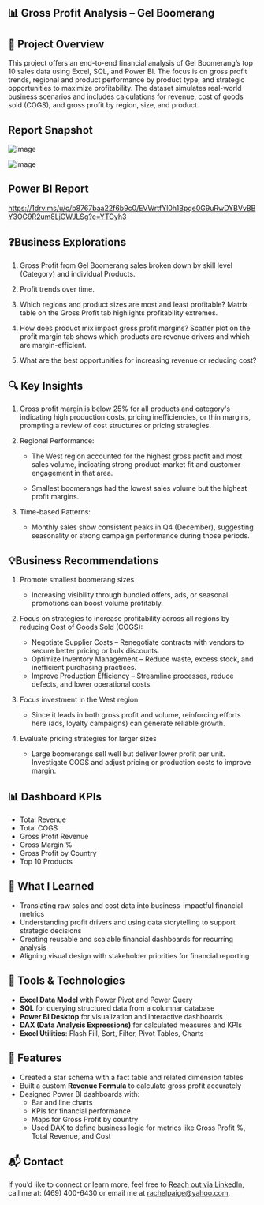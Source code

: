 ## 📊 Gross Profit Analysis – Gel Boomerang

## 🧩 Project Overview
This project offers an end-to-end financial analysis of Gel Boomerang’s top 10 sales data using Excel, SQL, and Power BI. The focus is on gross profit trends, regional and product performance by product type, and strategic opportunities to maximize profitability. The dataset simulates real-world business scenarios and includes calculations for revenue, cost of goods sold (COGS), and gross profit by region, size, and product.

## Report Snapshot
![image](https://github.com/user-attachments/assets/10726c4b-258d-4e42-ad16-557e213fc030)

![image](https://github.com/user-attachments/assets/f76eccc3-311c-4c45-a5c1-4b06381e0d59)

## Power BI Report 
https://1drv.ms/u/c/b8767baa22f6b9c0/EVWrtfYl0h1Bpqe0G9uRwDYBVvBBY3OG9R2um8LjGWJLSg?e=YTGyh3



## ❓Business Explorations

1. Gross Profit from Gel Boomerang sales broken down by skill level (Category) and individual Products.
  
3. Profit trends over time.

4. Which regions and product sizes are most and least profitable? Matrix table on the Gross Profit tab highlights profitability extremes.
   
5. How does product mix impact gross profit margins?  Scatter plot on the profit margin tab shows which products are revenue drivers and which are margin-efficient.

6. What are the best opportunities for increasing revenue or reducing cost?



## 🔍 Key Insights  

1. Gross profit margin is below 25% for all products and category's indicating high production costs, pricing inefficiencies, or thin margins, prompting a review of cost structures or pricing strategies.  


2. Regional Performance: 

    - The West region accounted for the highest gross profit and most sales volume, indicating strong product-market fit and customer engagement in that area.

    -  Smallest boomerangs had the lowest sales volume but the highest profit margins.


3. Time-based Patterns:

    - Monthly sales show consistent peaks in Q4 (December), suggesting seasonality or strong campaign performance during those periods.





## 💡Business Recommendations

1. Promote smallest boomerang sizes
   
   - Increasing visibility through bundled offers, ads, or seasonal promotions can boost volume profitably.

2. Focus on strategies to increase profitability across all regions by reducing Cost of Goods Sold (COGS):

    - Negotiate Supplier Costs – Renegotiate contracts with vendors to secure better pricing or bulk discounts.
    - Optimize Inventory Management – Reduce waste, excess stock, and inefficient purchasing practices.
    - Improve Production Efficiency – Streamline processes, reduce defects, and lower operational costs.


3. Focus investment in the West region
   
   - Since it leads in both gross profit and volume, reinforcing efforts here (ads, loyalty campaigns) can generate reliable growth.

4. Evaluate pricing strategies for larger sizes
   
   - Large boomerangs sell well but deliver lower profit per unit. Investigate COGS and adjust pricing or production costs to improve margin.




## 📊 Dashboard KPIs

- Total Revenue
- Total COGS
- Gross Profit Revenue
- Gross Margin %
- Gross Profit by Country  
- Top 10 Products




## 🧠 What I Learned
- Translating raw sales and cost data into business-impactful financial metrics
- Understanding profit drivers and using data storytelling to support strategic decisions
- Creating reusable and scalable financial dashboards for recurring analysis
- Aligning visual design with stakeholder priorities for financial reporting




## 🔧 Tools & Technologies

- **Excel Data Model** with Power Pivot and Power Query
- **SQL** for querying structured data from a columnar database
- **Power BI Desktop** for visualization and interactive dashboards
- **DAX (Data Analysis Expressions)** for calculated measures and KPIs
- **Excel Utilities**: Flash Fill, Sort, Filter, Pivot Tables, Charts



## 🧠 Features

- Created a star schema with a fact table and related dimension tables
- Built a custom **Revenue Formula** to calculate gross profit accurately
- Designed Power BI dashboards with:
  - Bar and line charts
  - KPIs for financial performance
  - Maps for Gross Profit by country
  - Used DAX to define business logic for metrics like Gross Profit %, Total Revenue, and Cost




## 📬 Contact

If you’d like to connect or learn more, feel free to [Reach out via LinkedIn](https://www.linkedin.com/in/rachel-p-339803204), call me at: (469) 400-6430 or email me at rachelpaige@yahoo.com.
